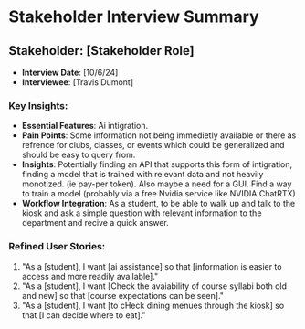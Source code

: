 # Stakeholder Interview Summary
## Stakeholder: [Stakeholder Role]
- **Interview Date**: [10/6/24]
- **Interviewee**: [Travis Dumont]
### Key Insights:
- **Essential Features**: Ai intigration.
- **Pain Points**: Some information not being immedietly available or there as refrence for clubs, classes, or events which could be generalized and should be easy to query from.
- **Insights**: Potentially finding an API that supports this form of intigration, finding a model that is trained with relevant data and not heavily monotized. (ie pay-per token). Also maybe a need for a GUI. Find a way to train a model (probably via a free Nvidia service like NVIDIA ChatRTX)
- **Workflow Integration**: As a student, to be able to walk up and talk to the kiosk and ask a simple question with relevant information to the department and recive a quick answer.
### Refined User Stories:
1. "As a [student], I want [ai assistance] so that [information is easier to access and more readily available]."
2. "As a [student], I want [Check the avaiability of course syllabi both old and new] so that [course expectations can be seen]."
3. "As a [student], I want [to cHeck dining menues through the kiosk] so that [I can decide where to eat]."
